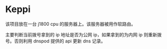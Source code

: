 # Keppi

该项目放在一台 j1800 cpu 的服务器上。该服务器被用作软路由。

主要判断当前拨号拿到的 ip 地址是否为公网 ip，如果拿到的为内网 ip 则重新拨号。否则利用 dnspod 提供的 api 更新 dns 记录。
